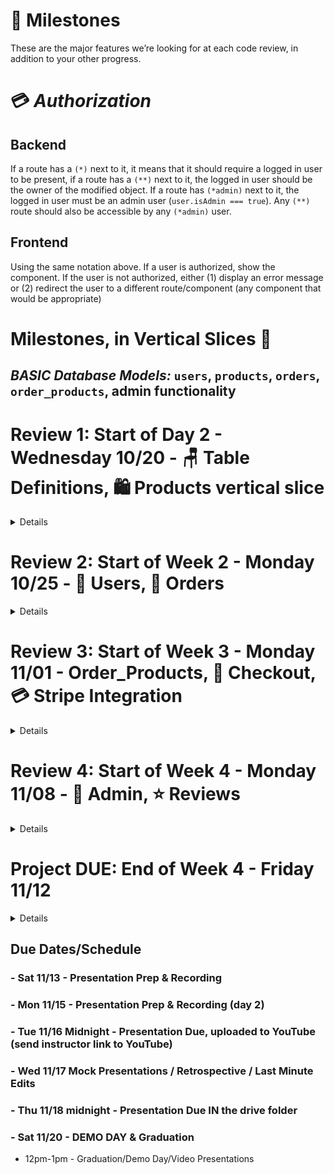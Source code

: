 # 🚗 Milestones

These are the major features we’re looking for at each code review, in addition to your other progress.

# 💳 _Authorization_ 
## Backend
If a route has a `(*)` next to it, it means that it should require a logged in user to be present, if a route has a `(**)` next to it, the logged in user should be the owner of the modified object. If a route has `(*admin)` next to it, the logged in user must be an admin user (`user.isAdmin === true`).  Any `(**)` route should also be accessible by any `(*admin)` user.
## Frontend
Using the same notation above.
If a user is authorized, show the component.  If the user is not authorized, either (1) display an error message or (2) redirect the user to a different route/component (any component that would be appropriate)

# Milestones, in Vertical Slices 🔪
## _BASIC Database Models:_ `users`, `products`, `orders`, `order_products`, admin functionality

# Review 1: Start of Day 2 - Wednesday 10/20 - 🪑 Table Definitions, 🛍️ Products vertical slice

<details>

## Table Definitions
### `products` table
- [ ] Create a `products` table definition with the following information:
  - [ ] id - serial; primary key
  - [ ] name - not null
  - [ ] description - not null
  - [ ] price - not null
  - [ ] imageURL - with a default value
  - [ ] inStock - not null; default value false
  - [ ] category - not null
### `users` table
- [ ] Create a `users` table definition with the following information:
  - [ ] id - serial; primary key
  - [ ] firstName - not null
  - [ ] lastName - not null
  - [ ] email - unique; not null; must be a valid email format
  - [ ] imageURL - with a default value
  - [ ] username - unique; not null
  - [ ] password - unique; not null
  - [ ] "isAdmin" - not null; default value false
### `orders` table
- [ ] Create an `orders` table definition with the following information:
  - [ ] id - serial; primary key
  - [ ] status - default value 'created'. (can be created, cancelled, completed) - also optionally, processing
    - _NOTE: An order with an `orders.status = 'created'` is synonymous with a "cart"_
  - [ ] "userId" - references users(id)
  - [ ] "datePlaced" - date
### `order_products` table
- [ ] Create an `order_products` table definition with the following information:
  - [ ] id - serial; primary key
  - [ ] "productId" - references products(id)
  - [ ] "orderId" - references orders(id)
  - [ ] price - not null
  - [ ] quantity - not null; default value 0

## Products
### Backend
#### Database Adapters
- [ ] `getProductById`
  - `getProductById(id)`
  - [ ] return the product
- [ ] `getAllProducts`
  - [ ] select and return an array of all products
- [ ] `createProduct`
  - `createProduct(product)`
  - [ ] return the new product
#### API Routes
- [ ] `GET /products`
  - [ ] Send back a list of all products in the database
- [ ] `GET /products/:productId`
  - [ ] Look up a product by id and send it back
### Frontend
- [ ] Write a component for a single product
- [ ] Display the single product component when the url matches `/products/:productId`
- [ ] Add links to each single product card/name in the list that can be used to navigate to the `/products/:productId` route
- [ ] Write a component to display a list of all products (you might be able to reuse the single product component)
- [ ] Display the all-products component when the url matches `/products`
- [ ] Add links to the navbar that can be used to navigate to the `/products` route
### Deployment
- [ ] Deploy the `dev` branch of your app.  Either through auto-deployment on Heroku, or through pushing to the Heroku remote via the heroku CLI (i.e. `git push heroku`);

Congrats! You have completed your first vertical slice! Make sure to `commit -m "feat(products): Add All Products and Single Products"` before moving on!

</details>

# Review 2: Start of Week 2 - Monday 10/25 - 🧑 Users, 🛒 Orders 

<details>

## Users
### Backend
#### Database Adapters
- [ ] `createUser`
  - `createUser({ firstName, lastName, email, username, password })`
  - [ ] make sure to hash the password before storing it to the database
- [ ] `getUser`
  - `getUser({ username, password })`
  - [ ] this should be able to verify the password against the hashed password
- [ ] `getAllUsers`
  - `getAllUsers()`
  - [ ] select all users.  Return the user objects.
  - [ ] do NOT return the passwords
- [ ] `getUserById`
  - `getUserById(id)`
  - [ ] select a user using the user's ID.  Return the user object.
  - [ ] do NOT return the password
- [ ] `getUserByUsername`
  - `getUserByUsername(username)`
  - [ ] select a user using the user's username.  Return the user object.
#### API Routes
- [ ] `POST /users/register`
  - [ ] Create a new user. Require `username` and `password`, and hash password before saving user to DB. Require all passwords to be at least 8 characters long.
  - [ ] Throw errors for duplicate `username`, or password-too-short.
- [ ] `POST /users/login`
  - [ ] Log in the user. Require `username` and `password`, and verify that plaintext login password matches the saved hashed password before returning a JSON Web Token.
  - [ ] Keep the `id` and `username` in the token.
- [ ] `GET /users/me` `(*)`
  - [ ] Send back the logged-in user's data if a valid token is supplied in the header.
#### Frontend
- [ ] Write a component for login
- [ ] Write a component for register
- [ ] Display the login/register components when the user is not logged in (either when url matches `/account/login` or `/account/register` OR as a modal, or just at the top of the page).
- [ ] Add links to the navbar that can be used to navigate to the `/account/login` or `/account/register` components
- [ ] Add a logout button that removes the token/user data from state and localstorage.
- [ ] Write a component for a single user's data
- [ ] Display the single user component when the url matches `/account` `(*)`

Nice! You have completed another vertical slice! Make sure to `commit -m "feat(users): Login/Register"` before moving on!

## Orders
### Backend
#### Database Adapters
- [ ] `getOrderById`
  - `getOrderById(id)`
  - [ ] return the order, include the order's products
- [ ] `getAllOrders`
  - [ ] select and return an array of orders, include their products
- [ ] `getOrdersByUser`
  - `getOrdersByUser({ id })`
  - [ ] select and return an array of orders made by user, include their products
- [ ] `getOrdersByProduct`
  - `getOrdersByProduct({ id })`
  - [ ] select and return an array of orders which have a specific `productId` in their `order_products` join, include their products
- [ ] `getCartByUser`
  - `getCartByUser({ id })` or `getCartByUser(user)`
  - [ ] select one user's order (look up by `orders."userId"`) 
  - [ ] ...an order that that has status = created
  - [ ] return the order, include the order's products
- [ ] `createOrder`
  - `createOrder({ status, userId })`
  - [ ] create and return the new order
#### API Routes
- [ ] `GET /orders` `(*admin)`
  - Return a list of orders, include the products with them
- [ ] `GET /orders/cart` `(*)`
  - Return the current user's order with `status='created'`  (synonymous to a 'cart').  Use database adapter `getCartByUser`
- [ ] `POST /orders` `(*)`
  - Create a new order. Should initially be status = created.
- [ ] `GET /users/:userId/orders` `(**)`
  - Get a list of orders for a particular user.
### Frontend
- [ ] Write a component for a single order's data
- [ ] Display the single order component when the url matches `/orders/:orderId` `(**)`
- [ ] Display the cart (using the single order component with the current user's in-progress order. Use the api call `GET /orders/cart`) when the url matches `/cart` `(*)`
- [ ] Add "view cart" button to the navbar that can be used to navigate to the `/cart` route `(*)`

</details>

# Review 3: Start of Week 3 - Monday 11/01 - Order_Products, 🛒 Checkout, 💳 Stripe Integration

<details>

## Order Products
### Backend
#### Database Adapters
- [ ] `getOrderProductById`
  - `getOrderProductById(id)`
  - [ ] return the `order_products`
- [ ] `addProductToOrder`
  - `addProductToOrder({ orderId, productId, price, quantity })`
  - [ ] if the `productId` is NOT on the `order` yet, create a new `order_products`
  - [ ] update the `order_products` quantity (add passed-in quantity to the current `order_products` quantity)
  - [ ] update the `order_products` price
  - [ ] return the `order_products`
- [ ] `updateOrderProduct`
  - `updateOrderProduct({ id, price, quantity })`
  - [ ] Find the `order_product` with `id` equal to the passed in `id`
  - [ ] Update the `price` or `quantity` as necessary
- [ ] `destroyOrderProduct`
  - `destroyOrderProduct(id)`
  - [ ] remove the single identified `order_products` from database
#### API Routes
- [ ] `POST /orders/:orderId/products` `(**)`
  - Add a single product to an order (using `order_products`). Prevent duplication on `("orderId", "productId")` pair. If product already exists on order, increment quantity and update price.
- [ ] `PATCH /order_products/:orderProductId` `(**)`
  - [ ] Update the quantity or price on the order product
- [ ] `DELETE /order_products/:orderProductId` `(**)`
  - [ ] Remove a product from a order, use hard delete
#### Frontend
- [ ] For each product NOT in cart
  - [ ] Create add-to-cart button 
    - [ ] Up to you if you want this to increment previously-existing product quantity.
- [ ] For each product CURRENTLY in cart
  - [ ] Create remove-from-cart button 
  - [ ] Create edit quantity drop-down 
- [ ] Add Cart persistence
  - [ ] (DONE in Review 2 above) for authenticated (logged in) users, using the database.
  - [ ] for unauthenticated (guest) using localStorage.
  - [ ] bonus: add ability to "merge" the localStorage cart with the database cart once a user logs in.

## Checkout
### Backend
#### Orders - Database Adapters
- [ ] `updateOrder`
  - `updateOrder({ id, status, userId })`
  - [ ] Find the order with `id` equal to the passed in `id`
  - [ ] Don't update the order `id`, but do update the `status` and/or `userId`, as necessary
  - [ ] Return the updated order
- [ ] `completeOrder`
  - `completeOrder({ id })`
  - [ ] Find the order with `id` equal to the passed in `id`
  - [ ] Only update the `status` to `completed`
  - [ ] Return the updated order
- [ ] `cancelOrder`
  - `cancelOrder(id)`
  - [ ] Update the order's status to `cancelled`
#### Orders - API Routes
- [ ] `PATCH /orders/:orderId` `(**)`
  - Update an order, notably change status
- [ ] `DELETE /orders/:orderId` `(**)`
  - Update the order's status to `cancelled`
### Frontend
- [ ] Write a component to display a checkout experience
  - [ ] Display user data (perhaps reusing the single-user component)
  - [ ] Display cart data (perhaps reusing the single-order component)
  - [ ] Create a "Complete Order" button
    - [ ] Updates the order status to completed
    - [ ] Credit Card integration is in a future tier
    - [ ] Display a success message, confirming the order status is now completed.
  - [ ] Create a "Cancel Order" button
    - [ ] Updates the order status to cancelled
    - [ ] Display a success message, confirming the order is cancelled.
    - [ ] Optionally, redirect user to another route (home?)
- [ ] Display the checkout component when the url matches `/cart/checkout`
## Stripe
#### Frontend
- [ ] Integrate Stripe
  - [ ] For client side, use Stripe's prebuilt [Checkout](https://stripe.com/docs/checkout/tutorial) form, ideally with the "Custom" strategy. We recommend [react-stripe-checkout](https://www.npmjs.com/package/react-stripe-checkout) in this case. Build a custom form and communicate with Stripe & your server via [Stripe.js](https://stripe.com/docs/custom-form).
  - [ ] For server side, use the [`stripe`](https://stripe.com/docs/libraries#node-library) npm library ([API docs here](https://stripe.com/docs/api/node), [tutorial here](https://stripe.com/docs/charges)) to accept tokens from your front-end app and send charges via the Stripe API.

</details>

# Review 4: Start of Week 4 - Monday 11/08 - 💼 Admin, ⭐ Reviews

<details>

## Admin
### Backend
#### Database Adapters
- [ ] `destroyProduct`
  - `destroyProduct({ id })`
  - [ ] hard delete a product.
  - [ ] make sure to delete all the `order_products` whose product is the one being deleted.
  - [ ] make sure the `orders` for the `order_products` being deleted do not have a status = completed
- [ ] `updateProduct`
  - `updateProduct(product)`
  - [ ] don't try to update the `id`
  - [ ] do update the other fields (name, description, etc) 
  - [ ] return the updated product
- [ ] `updateUser`
  - `updateUser(user)`
  - [ ] don't try to update the `id`
  - [ ] do update the other fields (name, email, "isAdmin" etc) 
  - [ ] return the updated user
#### API Routes
- [ ] `GET /users` `(*admin)`
  - Send back all users
- [ ] `POST /products` `(*admin)`
Only admins can create a new product
- [ ] `DELETE /products/:productId` `(*admin)`
Only admins can delete a product
- [ ] `PATCH /products/:productId` `(*admin)`
Only admins can update a product
- [ ] `GET /products/:productId/orders` `(*admin)`
Get a list of all orders which have that product in them
- [ ] `PATCH /users/:userId` `(*admin)`
Only admins can update a user
#### Frontend
- [ ] Admin - Users
  - [ ] Write a component to display a list of all users
    - [ ] Display the all-users component when the url matches `/users` `(*admin)`
    - [ ] Add links to the navbar that can be used to navigate to the `/users` component `(*admin)`
  - [ ] Write a component to display a single user
    - [ ] Add a form to update the user in the component (notably, add ability to change "isAdmin" on any user)
    - [ ] Display the single-user component when the url matches `/users/:userId` `(*admin)`
    - [ ] Make a username clickable in the users list that can be used to navigate to the `/users/:userId` component `(*admin)`
  - [ ] Write a form component to add a single user
    - [ ] Display the add-user component when the url matches `/users/add` `(*admin)`
- [ ] Admin - Orders - Display the multiple orders component (already written) when the url matches `/orders`, this time showing ALL users' orders `(*admin)`
- [ ] Admin - Products
  - [ ] Write and display a component to create a new product
  - [ ] Write and display a component to edit a product
  - [ ] Add "delete product" button to products list

## Product Reviews
### `reviews` table
- [ ] Create a `reviews` table definition with the following information:
  - [ ] id - serial; primary key
  - [ ] title - not null
  - [ ] content - not null - must be at least x characters and no longer than y characters
  - [ ] stars - integer not null (0 through 5)
  - [ ] "userId" - references users(id)
  - [ ] "productId" - references products(id)
### Frontend
  - Ability to create/update/delete reviews for authenticated users
  - For each product, in list view
    - Display number ofreviews
    - Display average stars
  - For each product, in single view
    - Display list of reviews, each showing title, content, user, stars

## Other Functionality
### Orders
#### Frontend
- Loading messages for all fetches
- Paginate product data
- Logged In Users - Orders
  - Write a component to display all orders pertaining to the user (order history)
  - Display the all-orders component when the url matches `/orders` `(*)`
  - Email Confirmation
  - Filter products with a search field
- Admin
  - Trigger password reset for user

</details>

# Project DUE: End of Week 4 - Friday 11/12

<details>

- Finishing touches
- Correcting items identified in last code review
- NO big breaking changes.

</details>


## Due Dates/Schedule
### - Sat 11/13 - Presentation Prep & Recording

### - Mon 11/15 - Presentation Prep & Recording (day 2)

### - Tue 11/16 Midnight - Presentation Due, uploaded to YouTube (send instructor link to YouTube)

### - Wed 11/17 Mock Presentations / Retrospective / Last Minute Edits

### - Thu 11/18 midnight - Presentation Due IN the drive folder 

### - Sat 11/20 - DEMO DAY & Graduation
- 12pm-1pm - Graduation/Demo Day/Video Presentations